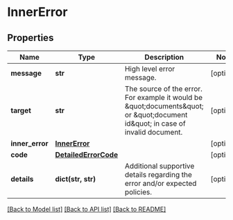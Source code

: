 # InnerError

## Properties
Name | Type | Description | Notes
------------ | ------------- | ------------- | -------------
**message** | **str** | High level error message. | [optional] 
**target** | **str** | The source of the error. For example it would be \&quot;documents\&quot; or \&quot;document id\&quot; in case of invalid document. | [optional] 
**inner_error** | [**InnerError**](InnerError.md) |  | [optional] 
**code** | [**DetailedErrorCode**](DetailedErrorCode.md) |  | [optional] 
**details** | **dict(str, str)** | Additional supportive details regarding the error and/or expected policies. | [optional] 

[[Back to Model list]](../README.md#documentation-for-models) [[Back to API list]](../README.md#documentation-for-api-endpoints) [[Back to README]](../README.md)


